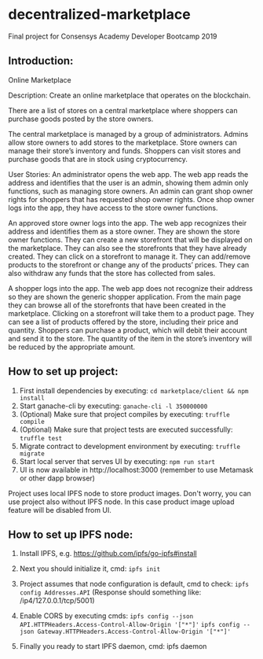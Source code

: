 # decentralized-marketplace
Final project for Consensys Academy Developer Bootcamp 2019

## Introduction:

Online Marketplace

Description: Create an online marketplace that operates on the blockchain.
 
There are a list of stores on a central marketplace where shoppers can purchase goods posted by the store owners.
 
The central marketplace is managed by a group of administrators. Admins allow store owners to add stores to the marketplace. Store owners can manage their store’s inventory and funds. Shoppers can visit stores and purchase goods that are in stock using cryptocurrency.
 
User Stories:
An administrator opens the web app. The web app reads the address and identifies that the user is an admin, showing them admin only functions, such as managing store owners. An admin can grant shop owner rights for shoppers that has requested shop owner rights. Once shop owner logs into the app, they have access to the store owner functions.
 
An approved store owner logs into the app. The web app recognizes their address and identifies them as a store owner. They are shown the store owner functions. They can create a new storefront that will be displayed on the marketplace. They can also see the storefronts that they have already created. They can click on a storefront to manage it. They can add/remove products to the storefront or change any of the products’ prices. They can also withdraw any funds that the store has collected from sales.
 
A shopper logs into the app. The web app does not recognize their address so they are shown the generic shopper application. From the main page they can browse all of the storefronts that have been created in the marketplace. Clicking on a storefront will take them to a product page. They can see a list of products offered by the store, including their price and quantity. Shoppers can purchase a product, which will debit their account and send it to the store. The quantity of the item in the store’s inventory will be reduced by the appropriate amount.
 
## How to set up project:

1. First install dependencies by executing: `cd marketplace/client && npm install`
1. Start ganache-cli by executing: `ganache-cli -l 350000000`
1. (Optional) Make sure that project compiles by executing: `truffle compile`
1. (Optional) Make sure that project tests are executed successfully: `truffle test`
1. Migrate contract to development environment by executing: `truffle migrate`
1. Start local server that serves UI by executing: `npm run start` 
1. UI is now available in http://localhost:3000 (remember to use Metamask or other dapp browser)

Project uses local IPFS node to store product images. Don't worry, you can use project also without IPFS node. In this case
product image upload feature will be disabled from UI.

## How to set up IPFS node:
1. Install IPFS, e.g. https://github.com/ipfs/go-ipfs#install
1. Next you should initialize it, cmd: `ipfs init`
1. Project assumes that node configuration is default, cmd to check: `ipfs config Addresses.API` (Response should something like: /ip4/127.0.0.1/tcp/5001)
1. Enable CORS by executing cmds:
`ipfs config --json API.HTTPHeaders.Access-Control-Allow-Origin '["*"]'`
`ipfs config --json Gateway.HTTPHeaders.Access-Control-Allow-Origin '["*"]'`

1. Finally you ready to start IPFS daemon, cmd: ipfs daemon